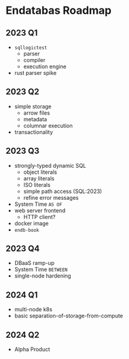 # Endatabas Roadmap

## 2023 Q1

* `sqllogictest`
    * parser
    * compiler
    * execution engine
* rust parser spike

## 2023 Q2

* simple storage
    * arrow files
    * metadata
    * columnar execution
* transactionality

## 2023 Q3

* strongly-typed dynamic SQL
    * object literals
    * array literals
    * ISO literals
    * simple path access (SQL:2023)
    * refine error messages
* System Time `AS OF`
* web server frontend
    * HTTP client?
* docker image
* `endb-book`

## 2023 Q4

* DBaaS ramp-up
* System Time `BETWEEN`
* single-node hardening

## 2024 Q1

* multi-node k8s
* basic separation-of-storage-from-compute

## 2024 Q2

* Alpha Product
